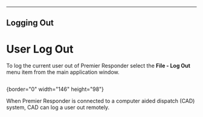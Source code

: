   -----------------
  **Logging Out**
  -----------------

# User Log Out

To log the current user out of Premier Responder select the **File - Log
Out** menu item from the main application window.

<figure><img src=".gitbook/assets/Logging%20Out_files/image001.png" alt=""><figcaption></figcaption></figure>{border="0" width="146"
height="98"}

When Premier Responder is connected to a computer aided dispatch (CAD)
system, CAD can log a user out remotely.
